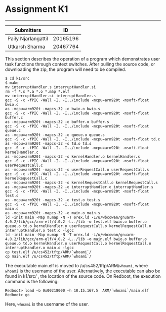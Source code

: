 # Assignment K1
____

| Submitters | ID |
| ------ | ------ |
| Paily Njarlangattil  | 20165196 |
| Utkarsh Sharma | 20467764 |

This section describes the operation of a program which demonstrates user task functions through context switches. 
After pulling the source code, or downloading the zip, the program will need to be compiled. 
```
$ cd k1/src
$ make
mv interruptHandler.s interruptHandler.si
rm -f *.s *.a *.o *.map *.elf
mv interruptHandler.si interruptHandler.s
gcc -S -c -fPIC -Wall -I. -I../include -mcpu=arm920t -msoft-float bwio.c
as -mcpu=arm920t -mapcs-32 -o bwio.o bwio.s
gcc -S -c -fPIC -Wall -I. -I../include -mcpu=arm920t -msoft-float buffer.c
as -mcpu=arm920t -mapcs-32 -o buffer.o buffer.s
gcc -S -c -fPIC -Wall -I. -I../include -mcpu=arm920t -msoft-float queue.c
as -mcpu=arm920t -mapcs-32 -o queue.o queue.s
gcc -S -c -fPIC -Wall -I. -I../include -mcpu=arm920t -msoft-float td.c
as -mcpu=arm920t -mapcs-32 -o td.o td.s
gcc -S -c -fPIC -Wall -I. -I../include -mcpu=arm920t -msoft-float kernelHandler.c
as -mcpu=arm920t -mapcs-32 -o kernelHandler.o kernelHandler.s
gcc -S -c -fPIC -Wall -I. -I../include -mcpu=arm920t -msoft-float userRequestCall.c
as -mcpu=arm920t -mapcs-32 -o userRequestCall.o userRequestCall.s
gcc -S -c -fPIC -Wall -I. -I../include -mcpu=arm920t -msoft-float kernelRequestCall.c
as -mcpu=arm920t -mapcs-32 -o kernelRequestCall.o kernelRequestCall.s
as -mcpu=arm920t -mapcs-32 -o interruptHandler.o interruptHandler.s
gcc -S -c -fPIC -Wall -I. -I../include -mcpu=arm920t -msoft-float test.c
as -mcpu=arm920t -mapcs-32 -o test.o test.s
gcc -S -c -fPIC -Wall -I. -I../include -mcpu=arm920t -msoft-float main.c
as -mcpu=arm920t -mapcs-32 -o main.o main.s
ld -init main -Map m.map -N -T orex.ld -L/u/wbcowan/gnuarm-4.0.2/lib/gcc/arm-elf/4.0.2 -L../lib -o test.elf bwio.o buffer.o queue.o td.o kernelHandler.o userRequestCall.o kernelRequestCall.o interruptHandler.o test.o -lgcc
ld -init main -Map m.map -N -T orex.ld -L/u/wbcowan/gnuarm-4.0.2/lib/gcc/arm-elf/4.0.2 -L../lib -o main.elf bwio.o buffer.o queue.o td.o kernelHandler.o userRequestCall.o kernelRequestCall.o interruptHandler.o main.o -lgcc
cp test.elf /u/cs452/tftp/ARM/`whoami`/
cp main.elf /u/cs452/tftp/ARM/`whoami`/
```

The executable main.elf is moved to /u/cs452/tftp/ARM/`whoami`, where `whoami` is the username of the user. Alternatively, the executable can also be found in  k1/src/ , the location of the source code.
On Redboot, the execution command is the following:

```
Redboot> load –b 0x00218000 –h 10.15.167.5  ARM/`whoami`/main.elf
Redboot> go
```

Here, `whoami` is the username of the user.
